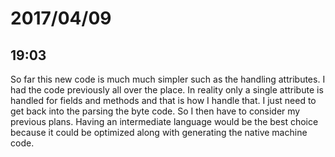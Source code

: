 # 2017/04/09

## 19:03

So far this new code is much much simpler such as the handling attributes. I
had the code previously all over the place. In reality only a single attribute
is handled for fields and methods and that is how I handle that. I just need
to get back into the parsing the byte code. So I then have to consider my
previous plans. Having an intermediate language would be the best choice
because it could be optimized along with generating the native machine code.
